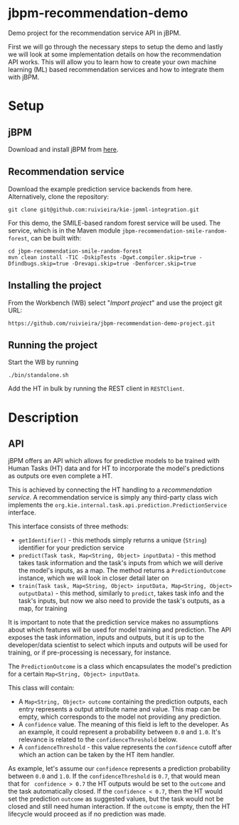 # jbpm-recommendation-demo

Demo project for the recommendation service API in jBPM.

First we will go through the necessary steps to setup the demo and lastly
we will look at some implementation details on how the recommendation API works.
This will allow you to learn how to create your own machine learning (ML) based
recommendation services and how to integrate them with jBPM.

# Setup

## jBPM

Download and install jBPM from [here](https://www.jbpm.org/download/download.html).

## Recommendation service

Download the example prediction service backends from here.
Alternatively, clone the repository:
```$shell
git clone git@github.com:ruivieira/kie-jpmml-integration.git
```

For this demo, the SMILE-based random forest service will be used.
The service, which is in the Maven module `jbpm-recommendation-smile-random-forest`,
can be built with:

```shell
cd jbpm-recommendation-smile-random-forest
mvn clean install -T1C -DskipTests -Dgwt.compiler.skip=true -Dfindbugs.skip=true -Drevapi.skip=true -Denforcer.skip=true
```

## Installing the project

From the Workbench (WB) select "_Import project_" and use the project git URL:

```shell
https://github.com/ruivieira/jbpm-recommendation-demo-project.git
```

## Running the project

Start the WB by running

```
./bin/standalone.sh
```

Add the HT in bulk by running the REST client in `RESTClient`.



# Description

## API

jBPM offers an API which allows for predictive models to be trained with Human Tasks (HT) data and for HT to incorporate the model's predictions as outputs ore even complete a HT.

This is achieved by connecting the HT handling to a *recommendation service*. A recommendation service is simply any third-party class wich implements the `org.kie.internal.task.api.prediction.PredictionService` interface.

This interface consists of three methods:

- `getIdentifier()` - this methods simply returns a unique (`String`) identifier for your prediction service
- `predict(Task task, Map<String, Object> inputData)` - this method takes task information and the task's inputs from which we will derive the model's inputs, as a map. The method returns a `PredictionOutcome` instance, which we will look in closer detail later on
- `train(Task task, Map<String, Object> inputData, Map<String, Object> outputData)` - this method, similarly to `predict`, takes task info and the task's inputs, but now we also need to provide the task's outputs, as a map, for training

It is important to note that the prediction service makes no assumptions about which features will be used for model training and prediction. The API exposes the task information, inputs and outputs, but it is up to the developer/data scientist to select which inputs and outputs will be used for training, or if pre-processing is necessary, for instance. 

The `PredictionOutcome` is a class which encapsulates the model's prediction for a certain `Map<String, Object> inputData`.

This class will contain:

- A `Map<String, Object> outcome` containing the prediction outputs, each entry represents a output attribute name and value. This map can be empty, which corresponds to the model not providing any prediction.
- A `confidence` value. The meaning of this field is left to the developer. As an example, it could represent a probability between `0.0` and `1.0`. It's relevance is related to the `confidenceThreshold` below.
- A `confidenceThreshold` - this value represents the `confidence` cutoff after which an action can be taken by the HT item handler.

As example, let's assume our `confidence` represents a prediction probability between `0.0` and `1.0`. If the `confidenceThreshold` is `0.7`, that would mean that for ` confidence > 0.7` the HT outputs would be set to the `outcome` and the task automatically closed. If the `confidence < 0.7`, then the HT would set the prediction `outcome` as suggested values, but the task would not be closed and still need human interaction. If the `outcome` is empty, then the HT lifecycle would proceed as if no prediction was made.